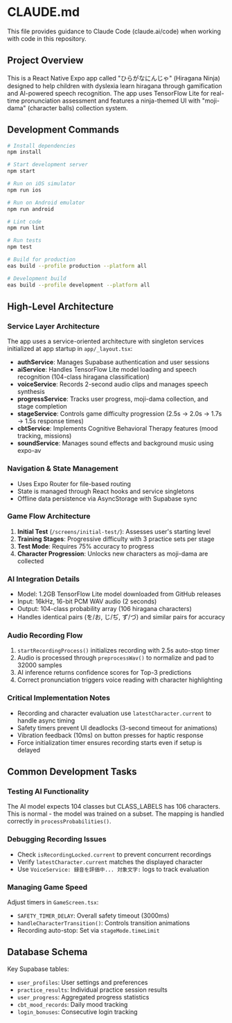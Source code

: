 # CLAUDE.md

This file provides guidance to Claude Code (claude.ai/code) when working with code in this repository.

## Project Overview

This is a React Native Expo app called "ひらがなにんじゃ" (Hiragana Ninja) designed to help children with dyslexia learn hiragana through gamification and AI-powered speech recognition. The app uses TensorFlow Lite for real-time pronunciation assessment and features a ninja-themed UI with "moji-dama" (character balls) collection system.

## Development Commands

```bash
# Install dependencies
npm install

# Start development server
npm start

# Run on iOS simulator
npm run ios

# Run on Android emulator  
npm run android

# Lint code
npm run lint

# Run tests
npm test

# Build for production
eas build --profile production --platform all

# Development build
eas build --profile development --platform all
```

## High-Level Architecture

### Service Layer Architecture
The app uses a service-oriented architecture with singleton services initialized at app startup in `app/_layout.tsx`:

- **authService**: Manages Supabase authentication and user sessions
- **aiService**: Handles TensorFlow Lite model loading and speech recognition (104-class hiragana classification)
- **voiceService**: Records 2-second audio clips and manages speech synthesis
- **progressService**: Tracks user progress, moji-dama collection, and stage completion
- **stageService**: Controls game difficulty progression (2.5s → 2.0s → 1.7s → 1.5s response times)
- **cbtService**: Implements Cognitive Behavioral Therapy features (mood tracking, missions)
- **soundService**: Manages sound effects and background music using expo-av

### Navigation & State Management
- Uses Expo Router for file-based routing
- State is managed through React hooks and service singletons
- Offline data persistence via AsyncStorage with Supabase sync

### Game Flow Architecture
1. **Initial Test** (`/screens/initial-test/`): Assesses user's starting level
2. **Training Stages**: Progressive difficulty with 3 practice sets per stage
3. **Test Mode**: Requires 75% accuracy to progress
4. **Character Progression**: Unlocks new characters as moji-dama are collected

### AI Integration Details
- Model: 1.2GB TensorFlow Lite model downloaded from GitHub releases
- Input: 16kHz, 16-bit PCM WAV audio (2 seconds)
- Output: 104-class probability array (106 hiragana characters)
- Handles identical pairs (を/お, じ/ぢ, ず/づ) and similar pairs for accuracy

### Audio Recording Flow
1. `startRecordingProcess()` initializes recording with 2.5s auto-stop timer
2. Audio is processed through `preprocessWav()` to normalize and pad to 32000 samples
3. AI inference returns confidence scores for Top-3 predictions
4. Correct pronunciation triggers voice reading with character highlighting

### Critical Implementation Notes
- Recording and character evaluation use `latestCharacter.current` to handle async timing
- Safety timers prevent UI deadlocks (3-second timeout for animations)
- Vibration feedback (10ms) on button presses for haptic response
- Force initialization timer ensures recording starts even if setup is delayed

## Common Development Tasks

### Testing AI Functionality
The AI model expects 104 classes but CLASS_LABELS has 106 characters. This is normal - the model was trained on a subset. The mapping is handled correctly in `processProbabilities()`.

### Debugging Recording Issues
- Check `isRecordingLocked.current` to prevent concurrent recordings
- Verify `latestCharacter.current` matches the displayed character
- Use `VoiceService: 録音を評価中... 対象文字:` logs to track evaluation

### Managing Game Speed
Adjust timers in `GameScreen.tsx`:
- `SAFETY_TIMER_DELAY`: Overall safety timeout (3000ms)
- `handleCharacterTransition()`: Controls transition animations
- Recording auto-stop: Set via `stageMode.timeLimit`

## Database Schema

Key Supabase tables:
- `user_profiles`: User settings and preferences
- `practice_results`: Individual practice session results
- `user_progress`: Aggregated progress statistics
- `cbt_mood_records`: Daily mood tracking
- `login_bonuses`: Consecutive login tracking